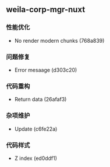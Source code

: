 ## weila-corp-mgr-nuxt

### 性能优化

- No render modern chunks (768a839)

### 问题修复

- Error mesaage (d303c20)

### 代码重构

- Return data (26afaf3)

### 杂项维护

- Update (c6fe22a)

### 代码样式

- Z index (ed0ddf1)